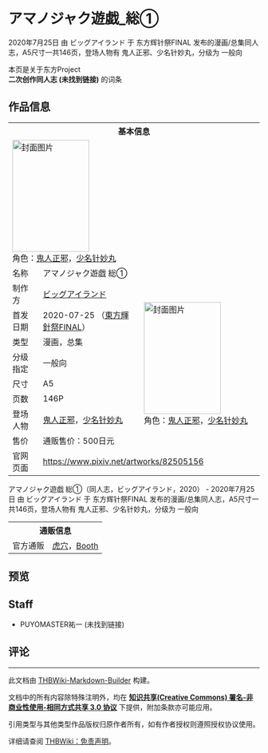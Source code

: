 # アマノジャク遊戯_総①

<!-- source html: G:\repos\THBWiki-Markdown-Builder\THBWikiMarkdown\Temp\main\e\ef\ns0%3A%E3%82%A2%E3%83%9E%E3%83%8E%E3%82%B8%E3%83%A3%E3%82%AF%E9%81%8A%E6%88%AF_%E7%B7%8F%E2%91%A0.html -->

2020年7月25日 由 ビッグアイランド 于 东方辉针祭FINAL 发布的漫画/总集同人志，A5尺寸一共146页，登场人物有 鬼人正邪、少名针妙丸，分级为 一般向

本页是关于东方Project  
 **二次创作同人志 (未找到链接)** 的词条
## 作品信息

<table><tbody><tr><th colspan="3">基本信息</th></tr><tr><td class="cover-artwork-mobile" colspan="2"><a href="./文件-アマノジャク遊戯_総①封面.jpg.md" class="image" title="封面图片"><img alt="封面图片" src="https://upload.thwiki.cc/thumb/2/27/%E3%82%A2%E3%83%9E%E3%83%8E%E3%82%B8%E3%83%A3%E3%82%AF%E9%81%8A%E6%88%AF_%E7%B7%8F%E2%91%A0%E5%B0%81%E9%9D%A2.jpg/154px-%E3%82%A2%E3%83%9E%E3%83%8E%E3%82%B8%E3%83%A3%E3%82%AF%E9%81%8A%E6%88%AF_%E7%B7%8F%E2%91%A0%E5%B0%81%E9%9D%A2.jpg" decoding="async" loading="lazy" width="154" height="224" srcset="https://upload.thwiki.cc/thumb/2/27/%E3%82%A2%E3%83%9E%E3%83%8E%E3%82%B8%E3%83%A3%E3%82%AF%E9%81%8A%E6%88%AF_%E7%B7%8F%E2%91%A0%E5%B0%81%E9%9D%A2.jpg/231px-%E3%82%A2%E3%83%9E%E3%83%8E%E3%82%B8%E3%83%A3%E3%82%AF%E9%81%8A%E6%88%AF_%E7%B7%8F%E2%91%A0%E5%B0%81%E9%9D%A2.jpg 1.5x, https://upload.thwiki.cc/thumb/2/27/%E3%82%A2%E3%83%9E%E3%83%8E%E3%82%B8%E3%83%A3%E3%82%AF%E9%81%8A%E6%88%AF_%E7%B7%8F%E2%91%A0%E5%B0%81%E9%9D%A2.jpg/309px-%E3%82%A2%E3%83%9E%E3%83%8E%E3%82%B8%E3%83%A3%E3%82%AF%E9%81%8A%E6%88%AF_%E7%B7%8F%E2%91%A0%E5%B0%81%E9%9D%A2.jpg 2x" data-file-width="1100" data-file-height="1596"></a><div class="cover-char">角色：<a href="./鬼人正邪.md" title="鬼人正邪">鬼人正邪</a>，<a href="./少名针妙丸.md" title="少名针妙丸">少名针妙丸</a></div></td>
</tr><tr><td class="label">名称</td><td colspan="2"> アマノジャク遊戯 総① </td></tr><tr><td class="label">制作方</td><td><a href="./ビッグアイランド.md" title="ビッグアイランド">ビッグアイランド</a></td><td class="cover-artwork" rowspan="8" style="min-width:224px;"><a href="./文件-アマノジャク遊戯_総①封面.jpg.md" class="image" title="封面图片"><img alt="封面图片" src="https://upload.thwiki.cc/thumb/2/27/%E3%82%A2%E3%83%9E%E3%83%8E%E3%82%B8%E3%83%A3%E3%82%AF%E9%81%8A%E6%88%AF_%E7%B7%8F%E2%91%A0%E5%B0%81%E9%9D%A2.jpg/154px-%E3%82%A2%E3%83%9E%E3%83%8E%E3%82%B8%E3%83%A3%E3%82%AF%E9%81%8A%E6%88%AF_%E7%B7%8F%E2%91%A0%E5%B0%81%E9%9D%A2.jpg" decoding="async" loading="lazy" width="154" height="224" srcset="https://upload.thwiki.cc/thumb/2/27/%E3%82%A2%E3%83%9E%E3%83%8E%E3%82%B8%E3%83%A3%E3%82%AF%E9%81%8A%E6%88%AF_%E7%B7%8F%E2%91%A0%E5%B0%81%E9%9D%A2.jpg/231px-%E3%82%A2%E3%83%9E%E3%83%8E%E3%82%B8%E3%83%A3%E3%82%AF%E9%81%8A%E6%88%AF_%E7%B7%8F%E2%91%A0%E5%B0%81%E9%9D%A2.jpg 1.5x, https://upload.thwiki.cc/thumb/2/27/%E3%82%A2%E3%83%9E%E3%83%8E%E3%82%B8%E3%83%A3%E3%82%AF%E9%81%8A%E6%88%AF_%E7%B7%8F%E2%91%A0%E5%B0%81%E9%9D%A2.jpg/309px-%E3%82%A2%E3%83%9E%E3%83%8E%E3%82%B8%E3%83%A3%E3%82%AF%E9%81%8A%E6%88%AF_%E7%B7%8F%E2%91%A0%E5%B0%81%E9%9D%A2.jpg 2x" data-file-width="1100" data-file-height="1596"></a><div class="cover-char">角色：<a href="./鬼人正邪.md" title="鬼人正邪">鬼人正邪</a>，<a href="./少名针妙丸.md" title="少名针妙丸">少名针妙丸</a></div></td>
</tr><tr><td class="label">首发日期</td><td>2020-07-25&#160;（<a href="/展会作品列表?e=%E4%B8%9C%E6%96%B9%E8%BE%89%E9%92%88%E7%A5%AD%23FINAL">東方輝針祭FINAL</a>）</td></tr><tr><td class="label">类型</td><td>漫画，总集</td></tr><tr><td class="label">分级指定</td><td>一般向</td></tr><tr><td class="label">尺寸</td><td>A5</td></tr><tr><td class="label">页数</td><td>146P</td></tr><tr><td class="label">登场人物</td><td><a href="./鬼人正邪.md" title="鬼人正邪">鬼人正邪</a>，<a href="./少名针妙丸.md" title="少名针妙丸">少名针妙丸</a></td></tr><tr><td class="label">售价</td><td>通贩售价：500日元</td></tr>
<tr><td class="label">官网页面</td><td colspan="2"><a rel="nofollow" class="external free" href="https://www.pixiv.net/artworks/82505156">https://www.pixiv.net/artworks/82505156</a></td></tr></tbody></table>

アマノジャク遊戯 総①（同人志，ビッグアイランド，2020） - 2020年7月25日 由 ビッグアイランド 于 东方辉针祭FINAL 发布的漫画/总集同人志，A5尺寸一共146页，登场人物有 鬼人正邪、少名针妙丸，分级为 一般向

<table><tbody><tr><th colspan="3">通贩信息</th></tr><tr><td class="label">官方通贩</td><td colspan="2"><a rel="nofollow" class="external text" href="https://ec.toranoana.jp/tora_r/ec/item/040030843852">虎穴</a>，<a rel="nofollow" class="external text" href="https://puyomaster.booth.pm/items/2841911">Booth</a></td></tr></tbody></table>


## 预览
## Staff
- PUYOMASTER祐一 (未找到链接)

## 评论




---

此文档由 [THBWiki-Markdown-Builder](https://github.com/Delsin-Yu/THBWiki-Markdown-Builder) 构建。

文档中的所有内容除特殊注明外，均在 [**知识共享(Creative Commons) 署名-非商业性使用-相同方式共享 3.0 协议**](https://creativecommons.org/licenses/by-sa/3.0/deed.zh-hans) 下提供，附加条款亦可能应用。

引用类型与其他类型作品版权归原作者所有，如有作者授权则遵照授权协议使用。

详细请查阅 [THBWiki：免责声明](https://thbwiki.cc/THBWiki:%E5%85%8D%E8%B4%A3%E5%A3%B0%E6%98%8E)。


